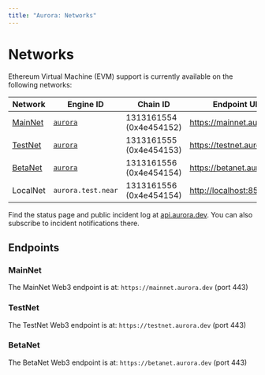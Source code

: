 ```yaml
---
title: "Aurora: Networks"
---
```


# Networks

Ethereum Virtual Machine (EVM) support is currently available on the
following networks:

<div id="networks-table"></div>

Network  | Engine ID                  | Chain ID                | Endpoint URL
-------- | -------------------------- | ----------------------- | ------------
[MainNet](#mainnet) | [`aurora`][aurora@MainNet] | 1313161554 (0x4e454152) | <https://mainnet.aurora.dev>
[TestNet](#testnet) | [`aurora`][aurora@TestNet] | 1313161555 (0x4e454153) | <https://testnet.aurora.dev>
[BetaNet](#betanet) | [`aurora`][aurora@BetaNet] | 1313161556 (0x4e454154) | <https://betanet.aurora.dev>
LocalNet | `aurora.test.near`         | 1313161556 (0x4e454154) | <http://localhost:8545>

Find the status page and public incident log at
[api.aurora.dev](https://api.aurora.dev).
You can also subscribe to incident notifications there.

## Endpoints

### MainNet

The MainNet Web3 endpoint is at: `https://mainnet.aurora.dev` (port 443)

### TestNet

The TestNet Web3 endpoint is at: `https://testnet.aurora.dev` (port 443)

### BetaNet

The BetaNet Web3 endpoint is at: `https://betanet.aurora.dev` (port 443)

[aurora@MainNet]: https://explorer.near.org/accounts/aurora
[aurora@TestNet]: https://explorer.testnet.near.org/accounts/aurora
[aurora@BetaNet]: https://explorer.betanet.near.org/accounts/aurora

[mainnet.aurora.dev]: https://mainnet.aurora.dev
[testnet.aurora.dev]: https://testnet.aurora.dev
[betanet.aurora.dev]: https://betanet.aurora.dev
